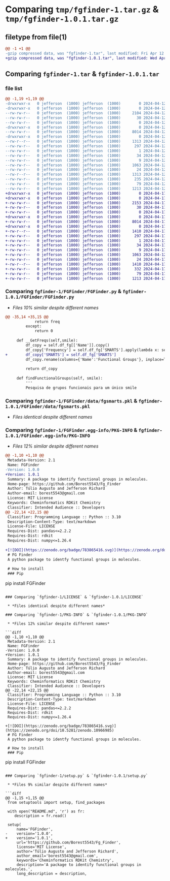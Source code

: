 # Comparing `tmp/fgfinder-1.tar.gz` & `tmp/fgfinder-1.0.1.tar.gz`

## filetype from file(1)

```diff
@@ -1 +1 @@
-gzip compressed data, was "fgfinder-1.tar", last modified: Fri Apr 12 19:05:22 2024, max compression
+gzip compressed data, was "fgfinder-1.0.1.tar", last modified: Wed Apr 17 17:02:28 2024, max compression
```

## Comparing `fgfinder-1.tar` & `fgfinder-1.0.1.tar`

### file list

```diff
@@ -1,19 +1,19 @@
-drwxrwxr-x   0 jefferson  (1000) jefferson  (1000)        0 2024-04-12 19:05:22.958083 fgfinder-1/
-drwxrwxr-x   0 jefferson  (1000) jefferson  (1000)        0 2024-04-12 19:05:22.958083 fgfinder-1/FGFinder/
--rw-rw-r--   0 jefferson  (1000) jefferson  (1000)     2104 2024-04-12 19:02:02.000000 fgfinder-1/FGFinder/FGFinder.py
--rw-rw-r--   0 jefferson  (1000) jefferson  (1000)       30 2024-04-12 18:17:16.000000 fgfinder-1/FGFinder/__init__.py
--rw-rw-r--   0 jefferson  (1000) jefferson  (1000)        0 2024-04-12 18:17:16.000000 fgfinder-1/FGFinder/__main__.py
-drwxrwxr-x   0 jefferson  (1000) jefferson  (1000)        0 2024-04-12 19:05:22.958083 fgfinder-1/FGFinder/data/
--rw-rw-r--   0 jefferson  (1000) jefferson  (1000)     8014 2024-04-12 18:17:16.000000 fgfinder-1/FGFinder/data/fgsmarts.pkl
-drwxrwxr-x   0 jefferson  (1000) jefferson  (1000)        0 2024-04-12 19:05:22.958083 fgfinder-1/FGFinder.egg-info/
--rw-r--r--   0 jefferson  (1000) jefferson  (1000)     1313 2024-04-12 19:05:22.000000 fgfinder-1/FGFinder.egg-info/PKG-INFO
--rw-rw-r--   0 jefferson  (1000) jefferson  (1000)      297 2024-04-12 19:05:22.000000 fgfinder-1/FGFinder.egg-info/SOURCES.txt
--rw-rw-r--   0 jefferson  (1000) jefferson  (1000)        1 2024-04-12 19:05:22.000000 fgfinder-1/FGFinder.egg-info/dependency_links.txt
--rw-rw-r--   0 jefferson  (1000) jefferson  (1000)       34 2024-04-12 19:05:22.000000 fgfinder-1/FGFinder.egg-info/requires.txt
--rw-rw-r--   0 jefferson  (1000) jefferson  (1000)        9 2024-04-12 19:05:22.000000 fgfinder-1/FGFinder.egg-info/top_level.txt
--rw-rw-r--   0 jefferson  (1000) jefferson  (1000)     1063 2024-04-12 17:59:22.000000 fgfinder-1/LICENSE
--rw-rw-r--   0 jefferson  (1000) jefferson  (1000)       24 2024-04-12 19:02:02.000000 fgfinder-1/MANIFEST.in
--rw-r--r--   0 jefferson  (1000) jefferson  (1000)     1313 2024-04-12 19:05:22.958083 fgfinder-1/PKG-INFO
--rw-rw-r--   0 jefferson  (1000) jefferson  (1000)      235 2024-04-12 18:21:15.000000 fgfinder-1/README.md
--rw-rw-r--   0 jefferson  (1000) jefferson  (1000)       79 2024-04-12 19:05:22.958083 fgfinder-1/setup.cfg
--rw-rw-r--   0 jefferson  (1000) jefferson  (1000)     1213 2024-04-12 19:02:02.000000 fgfinder-1/setup.py
+drwxrwxr-x   0 jefferson  (1000) jefferson  (1000)        0 2024-04-17 17:02:28.194971 fgfinder-1.0.1/
+drwxrwxr-x   0 jefferson  (1000) jefferson  (1000)        0 2024-04-17 17:02:28.190971 fgfinder-1.0.1/FGFinder/
+-rw-rw-r--   0 jefferson  (1000) jefferson  (1000)     2153 2024-04-17 16:58:08.000000 fgfinder-1.0.1/FGFinder/FGFinder.py
+-rw-rw-r--   0 jefferson  (1000) jefferson  (1000)       30 2024-04-17 16:58:08.000000 fgfinder-1.0.1/FGFinder/__init__.py
+-rw-rw-r--   0 jefferson  (1000) jefferson  (1000)        0 2024-04-17 16:58:08.000000 fgfinder-1.0.1/FGFinder/__main__.py
+drwxrwxr-x   0 jefferson  (1000) jefferson  (1000)        0 2024-04-17 17:02:28.194971 fgfinder-1.0.1/FGFinder/data/
+-rw-rw-r--   0 jefferson  (1000) jefferson  (1000)     8014 2024-04-17 16:58:08.000000 fgfinder-1.0.1/FGFinder/data/fgsmarts.pkl
+drwxrwxr-x   0 jefferson  (1000) jefferson  (1000)        0 2024-04-17 17:02:28.194971 fgfinder-1.0.1/FGFinder.egg-info/
+-rw-r--r--   0 jefferson  (1000) jefferson  (1000)     1410 2024-04-17 17:02:28.000000 fgfinder-1.0.1/FGFinder.egg-info/PKG-INFO
+-rw-rw-r--   0 jefferson  (1000) jefferson  (1000)      297 2024-04-17 17:02:28.000000 fgfinder-1.0.1/FGFinder.egg-info/SOURCES.txt
+-rw-rw-r--   0 jefferson  (1000) jefferson  (1000)        1 2024-04-17 17:02:28.000000 fgfinder-1.0.1/FGFinder.egg-info/dependency_links.txt
+-rw-rw-r--   0 jefferson  (1000) jefferson  (1000)       34 2024-04-17 17:02:28.000000 fgfinder-1.0.1/FGFinder.egg-info/requires.txt
+-rw-rw-r--   0 jefferson  (1000) jefferson  (1000)        9 2024-04-17 17:02:28.000000 fgfinder-1.0.1/FGFinder.egg-info/top_level.txt
+-rw-rw-r--   0 jefferson  (1000) jefferson  (1000)     1063 2024-04-12 17:59:22.000000 fgfinder-1.0.1/LICENSE
+-rw-rw-r--   0 jefferson  (1000) jefferson  (1000)       24 2024-04-17 16:58:08.000000 fgfinder-1.0.1/MANIFEST.in
+-rw-r--r--   0 jefferson  (1000) jefferson  (1000)     1410 2024-04-17 17:02:28.194971 fgfinder-1.0.1/PKG-INFO
+-rw-rw-r--   0 jefferson  (1000) jefferson  (1000)      332 2024-04-17 16:58:08.000000 fgfinder-1.0.1/README.md
+-rw-rw-r--   0 jefferson  (1000) jefferson  (1000)       79 2024-04-17 17:02:28.194971 fgfinder-1.0.1/setup.cfg
+-rw-rw-r--   0 jefferson  (1000) jefferson  (1000)     1213 2024-04-17 17:01:09.000000 fgfinder-1.0.1/setup.py
```

### Comparing `fgfinder-1/FGFinder/FGFinder.py` & `fgfinder-1.0.1/FGFinder/FGFinder.py`

 * *Files 10% similar despite different names*

```diff
@@ -35,14 +35,15 @@
             return freq
         except:
             return 0
 
     def __GetFreqs(self,smile):
         df_copy = self.df_fg[['Name']].copy()
         df_copy['Frequency'] = self.df_fg['SMARTS'].apply(lambda x: self.__testMatch(smile, x))
+        df_copy['SMARTS'] = self.df_fg['SMARTS']
         df_copy.rename(columns={'Name':'Functional Groups'}, inplace=True)
 
         return df_copy
 
     def findFunctionalGroups(self, smile):
         '''
         Pesquisa de grupos funcionais para um único smile
```

### Comparing `fgfinder-1/FGFinder/data/fgsmarts.pkl` & `fgfinder-1.0.1/FGFinder/data/fgsmarts.pkl`

 * *Files identical despite different names*

### Comparing `fgfinder-1/FGFinder.egg-info/PKG-INFO` & `fgfinder-1.0.1/FGFinder.egg-info/PKG-INFO`

 * *Files 12% similar despite different names*

```diff
@@ -1,10 +1,10 @@
 Metadata-Version: 2.1
 Name: FGFinder
-Version: 1.0.0
+Version: 1.0.1
 Summary: A package to identify functional groups in molecules.
 Home-page: https://github.com/Borest5543/Fg_Finder
 Author: Túlio Augusto and Jefferson Richard
 Author-email: borest5543@gmail.com
 License: MIT License
 Keywords: Cheminformatics RDKit Chemistry
 Classifier: Intended Audience :: Developers
@@ -22,14 +22,15 @@
 Classifier: Programming Language :: Python :: 3.10
 Description-Content-Type: text/markdown
 License-File: LICENSE
 Requires-Dist: pandas<=2.2.2
 Requires-Dist: rdkit
 Requires-Dist: numpy<=1.26.4
 
+[![DOI](https://zenodo.org/badge/783865416.svg)](https://zenodo.org/doi/10.5281/zenodo.10966985)
 # FG Finder
 A python package to identfy functional groups in molecules.
 
 # How to install
 ### Pip
 ```
 pip install FGFinder
```

### Comparing `fgfinder-1/LICENSE` & `fgfinder-1.0.1/LICENSE`

 * *Files identical despite different names*

### Comparing `fgfinder-1/PKG-INFO` & `fgfinder-1.0.1/PKG-INFO`

 * *Files 12% similar despite different names*

```diff
@@ -1,10 +1,10 @@
 Metadata-Version: 2.1
 Name: FGFinder
-Version: 1.0.0
+Version: 1.0.1
 Summary: A package to identify functional groups in molecules.
 Home-page: https://github.com/Borest5543/Fg_Finder
 Author: Túlio Augusto and Jefferson Richard
 Author-email: borest5543@gmail.com
 License: MIT License
 Keywords: Cheminformatics RDKit Chemistry
 Classifier: Intended Audience :: Developers
@@ -22,14 +22,15 @@
 Classifier: Programming Language :: Python :: 3.10
 Description-Content-Type: text/markdown
 License-File: LICENSE
 Requires-Dist: pandas<=2.2.2
 Requires-Dist: rdkit
 Requires-Dist: numpy<=1.26.4
 
+[![DOI](https://zenodo.org/badge/783865416.svg)](https://zenodo.org/doi/10.5281/zenodo.10966985)
 # FG Finder
 A python package to identfy functional groups in molecules.
 
 # How to install
 ### Pip
 ```
 pip install FGFinder
```

### Comparing `fgfinder-1/setup.py` & `fgfinder-1.0.1/setup.py`

 * *Files 9% similar despite different names*

```diff
@@ -1,15 +1,15 @@
 from setuptools import setup, find_packages
 
 with open("README.md", 'r') as fr:
 	description = fr.read()
 
 setup(
     name='FGFinder',
-    version='1.0.0',
+    version='1.0.1',
     url='https://github.com/Borest5543/Fg_Finder',
     license='MIT License',
     author='Túlio Augusto and Jefferson Richard',
     author_email='borest5543@gmail.com',
     keywords='Cheminformatics RDKit Chemistry',
     description='A package to identify functional groups in molecules.',
     long_description = description,
```


